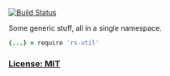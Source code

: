 [![Build Status](https://secure.travis-ci.org/ReclaimSoftware/rs-util.png)](http://travis-ci.org/ReclaimSoftware/rs-util)

Some generic stuff, all in a single namespace.

```coffee
{...} = require 'rs-util'
```

### [License: MIT](LICENSE.txt)
